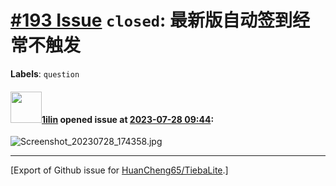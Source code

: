 # [\#193 Issue](https://github.com/HuanCheng65/TiebaLite/issues/193) `closed`: 最新版自动签到经常不触发
**Labels**: `question`


#### <img src="https://avatars.githubusercontent.com/u/111619610?u=29f2383c71c3593d9e8c580fc1a397cfc9350977&v=4" width="50">[1ilin](https://github.com/1ilin) opened issue at [2023-07-28 09:44](https://github.com/HuanCheng65/TiebaLite/issues/193):

![Screenshot_20230728_174358.jpg](https://github.com/HuanCheng65/TiebaLite/assets/111619610/9fe65017-da5b-48ec-9e00-206fcc961445)




-------------------------------------------------------------------------------



[Export of Github issue for [HuanCheng65/TiebaLite](https://github.com/HuanCheng65/TiebaLite).]
